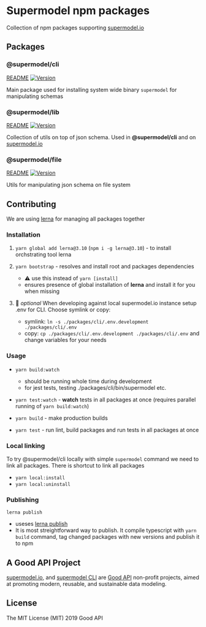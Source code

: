 # Supermodel npm packages

Collection of npm packages supporting [supermodel.io](https://supermodel.io)

## Packages

### @supermodel/cli

[README](https://github.com/supermodel/supermodel/tree/master/packages/cli#readme) [![Version][supermodel-cli-version]][supermodel-cli-package]

Main package used for installing system wide binary `supermodel` for manipulating schemas

### @supermodel/lib

[README](https://github.com/supermodel/supermodel/tree/master/packages/lib#readme) [![Version][supermodel-lib-version]][supermodel-lib-package]

Collection of utils on top of json schema. Used in **@supermodel/cli** and on [supermodel.io](https://supermodel.io)

### @supermodel/file

[README](https://github.com/supermodel/supermodel/tree/master/packages/file#readme) [![Version][supermodel-file-version]][supermodel-file-package]

Utils for manipulating json schema on file system

## Contributing

We are using [lerna](https://github.com/lerna/lerna) for managing all packages together

### Installation

1. `yarn global add lerna@3.10` (`npm i -g lerna@3.10`) - to install orchstrating tool lerna
2. `yarn bootstrap` - resolves and install root and packages dependencies

    - ⚠️ use this instead of `yarn [install]`
    - ensures presence of global installation of **lerna** and install it for you when missing

3. 🤔 *optional* When developing against local supermodel.io instance setup .env for CLI. Choose symlink or copy:

    - symlink: `ln -s ./packages/cli/.env.development ./packages/cli/.env`
    - copy: `cp ./packages/cli/.env.development ./packages/cli/.env` and change variables for your needs

### Usage

- `yarn build:watch`
  - should be running whole time during development
  - for jest tests, testing ./packages/cli/bin/supermodel etc.
- `yarn test:watch` - **watch** tests in all packages at once (requires parallel running of `yarn build:watch`)

- `yarn build` - make production builds
- `yarn test` - run lint, build packages and run tests in all packages at once

### Local linking

To try @supermodel/cli locally with simple `supermodel` command we need to link all packages.
There is shortcut to link all packages

- `yarn local:install`
- `yarn local:uninstall`

### Publishing

`lerna publish`

- useses [lerna publish](https://github.com/lerna/lerna/tree/master/commands/publish#readme)
- It is most streightforward way to publish. It compile typescript with `yarn build` command, tag changed packages with new versions and publish it to npm

## A Good API Project

[supermodel.io](http://supermodel.io), and [supermodel CLI](https://github.com/supermodel/supermodel/tree/master/packages/cli#readme) are [Good API](http://goodapi.co) non-profit projects, aimed at promoting modern, reusable, and sustainable data modeling.

## License

The MIT License (MIT) 2019 Good API

<!-- urls -->

[supermodel-cli-version]: https://img.shields.io/npm/v/@supermodel/cli.svg?style=flat-square
[supermodel-cli-package]: https://www.npmjs.com/package/@supermodel/cli
[supermodel-lib-version]: https://img.shields.io/npm/v/@supermodel/lib.svg?style=flat-square
[supermodel-lib-package]: https://www.npmjs.com/package/@supermodel/lib
[supermodel-file-version]: https://img.shields.io/npm/v/@supermodel/file.svg?style=flat-square
[supermodel-file-package]: https://www.npmjs.com/package/@supermodel/file